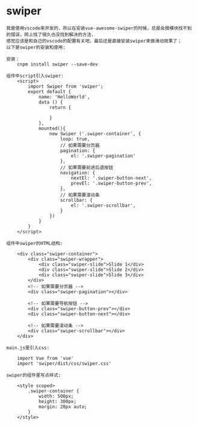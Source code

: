 # swiper

    我是使用vscode来开发的，所以在安装vue-awesome-swiper的时候，总是会报模块找不到的错误，网上找了很久也没找到解决的方法，
    感觉应该是和自己的vscode的配置有关吧，最后还是直接安装swiper来做滑动效果了；
    以下是swiper的安装和使用:

    安装：
        cnpm install swiper --save-dev

    组件中script引入swiper:
        <script>
            import Swiper from 'swiper';
            export default {
                name: 'HelloWorld',
                data () {
                    return {
                        
                    }
                },
                mounted(){
                    new Swiper ('.swiper-container', {
                        loop: true,
                        // 如果需要分页器
                        pagination: {
                            el: '.swiper-pagination'
                        },
                        // 如果需要前进后退按钮
                        navigation: {
                            nextEl: '.swiper-button-next',
                            prevEl: '.swiper-button-prev',
                        },
                        // 如果需要滚动条
                        scrollbar: {
                            el: '.swiper-scrollbar',
                        }
                    })         
                }
            }
        </script>

    组件中swiper的HTML结构:

        <div class="swiper-container">
            <div class="swiper-wrapper">
                <div class="swiper-slide">Slide 1</div>
                <div class="swiper-slide">Slide 2</div>
                <div class="swiper-slide">Slide 3</div>
            </div>
            <!-- 如果需要分页器 -->
            <div class="swiper-pagination"></div>
            
            <!-- 如果需要导航按钮 -->
            <div class="swiper-button-prev"></div>
            <div class="swiper-button-next"></div>
            
            <!-- 如果需要滚动条 -->
            <div class="swiper-scrollbar"></div>
        </div>

    main.js里引入css:

        import Vue from 'vue'
        import 'swiper/dist/css/swiper.css'

    swiper的组件里写点样式:

        <style scoped>
            .swiper-container {
                width: 500px;
                height: 300px;
                margin: 20px auto;
            }
        </style>